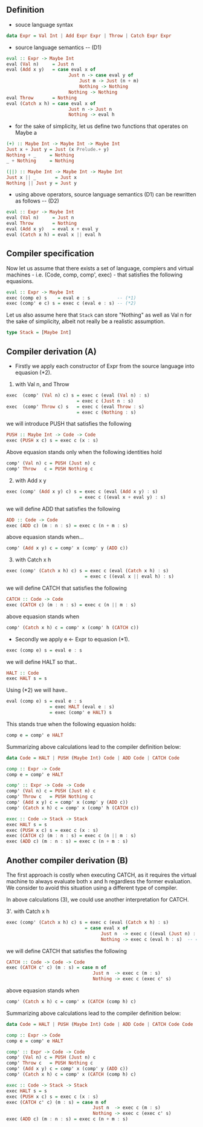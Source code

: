 
## Definition
* souce language syntax
```haskell
data Expr = Val Int | Add Expr Expr | Throw | Catch Expr Expr
```

* source language semantics -- (D1)
```haskell
eval :: Expr -> Maybe Int
eval (Val n)     = Just n
eval (Add x y)   = case eval x of
                       Just n -> case eval y of
                           Just m -> Just (n + m)
                           Nothing -> Nothing
                       Nothing -> Nothing
eval Throw       = Nothing
eval (Catch x h) = case eval x of
                       Just n -> Just n
                       Nothing -> eval h
```

* for the sake of simplicity, let us define two functions that operates on Maybe a

```haskell
(+) :: Maybe Int -> Maybe Int -> Maybe Int
Just x + Just y = Just (x Prelude.+ y)
Nothing + _     = Nothing
_ + Nothing     = Nothing

(||) :: Maybe Int -> Maybe Int -> Maybe Int
Just x || _       = Just x
Nothing || Just y = Just y
```

* using above operators, source language semantics (D1) can be rewritten as follows -- (D2)

```haskell
eval :: Expr -> Maybe Int
eval (Val n)     = Just n
eval Throw       = Nothing
eval (Add x y)   = eval x + eval y
eval (Catch x h) = eval x || eval h
```


## Compiler specification

Now let us assume that there exists a set of language, compiers and virtual machines - i.e. (Code, comp, comp', exec) - that satisfies the following equasions.

```haskell
eval :: Expr -> Maybe Int
exec (comp e) s    = eval e : s          -- (*1)
exec (comp' e c) s = exec c (eval e : s) -- (*2)
```

Let us also assume here that `Stack` can store "Nothing" as well as Val n for the sake of simplicity, albeit not really be a realistic assumption.

```haskell
type Stack = [Maybe Int]
```

## Compiler derivation (A)

* Firstly we apply each constructor of Expr from the source language into equasion (\*2).

1. with Val n, and Throw

```haskell
exec  (comp' (Val n) c) s = exec c (eval (Val n) : s)
                          = exec c (Just n : s)
exec  (comp' Throw c) s   = exec c (eval Throw : s)
                          = exec c (Nothing : s)
```

we will introduce PUSH that satisfies the following

```haskell
PUSH :: Maybe Int -> Code -> Code
exec (PUSH x c) s = exec c (x : s)
```

Above equasion stands only when the following identities hold

```haskell
comp' (Val n) c = PUSH (Just n) c
comp' Throw   c = PUSH Nothing c
```

2. with Add x y

```haskell
exec (comp' (Add x y) c) s = exec c (eval (Add x y) : s)
                           = exec c ((eval x + eval y) : s)
```

we will define ADD that satisfies the following

```haskell
ADD :: Code -> Code
exec (ADD c) (m : n : s) = exec c (n + m : s)
```

above equasion stands when...

```haskell
comp' (Add x y) c = comp' x (comp' y (ADD c))
```

3. with Catch x h

```haskell
exec (comp' (Catch x h) c) s = exec c (eval (Catch x h) : s)
                             = exec c ((eval x || eval h) : s)
```

we will define CATCH that satisfies the following
```haskell
CATCH :: Code -> Code
exec (CATCH c) (m : n : s) = exec c (n || m : s)
```

above equasion stands when
```haskell
comp' (Catch x h) c = comp' x (comp' h (CATCH c))
```

* Secondly we apply e <- Expr to equasion (\*1).

```haskell
exec (comp e) s = eval e : s
```

we will define HALT so that..
```haskell
HALT :: Code
exec HALT s = s
```

Using (\*2) we will have..
```haskell
eval (comp e) s = eval e : s
                = exec HALT (eval e : s)
                = exec (comp' e HALT) s
```

This stands true when the following equasion holds:
```haskell
comp e = comp' e HALT
```

Summarizing above calculations lead to the compiler definition below:

```haskell
data Code = HALT | PUSH (Maybe Int) Code | ADD Code | CATCH Code

comp :: Expr -> Code
comp e = comp' e HALT

comp' :: Expr -> Code -> Code
comp' (Val n) c = PUSH (Just n) c
comp' Throw c   = PUSH Nothing c
comp' (Add x y) c = comp' x (comp' y (ADD c))
comp' (Catch x h) c = comp' x (comp' h (CATCH c))

exec :: Code -> Stack -> Stack
exec HALT s = s
exec (PUSH x c) s = exec c (x : s)
exec (CATCH c) (m : n : s) = exec c (n || m : s)
exec (ADD c) (m : n : s) = exec c (n + m : s)
```

## Another compiler derivation (B)

The first approach is costly when executing CATCH, as it requires the virtual machine to always evaluate both x and h regardless the former evaluation.
We consider to avoid this situation using a different type of compiler.

In above calculations (3), we could use another interpretation for CATCH.

3'. with Catch x h

```haskell
exec (comp' (Catch x h) c) s = exec c (eval (Catch x h) : s)
                             = case eval x of
                                   Just n  -> exec c ((eval (Just n) : s)
                                   Nothing -> exec c (eval h : s)  -- = exec c (exec (comp h) s)
```

we will define CATCH that satisfies the following

```haskell
CATCH :: Code -> Code -> Code
exec (CATCH c' c) (m : s) = case m of
                                Just n  -> exec c (m : s)
                                Nothing -> exec c (exec c' s)
```

above equasion stands when

```haskell
comp' (Catch x h) c = comp' x (CATCH (comp h) c)
```

Summarizing above calculations lead to the compiler definition below:

```haskell
data Code = HALT | PUSH (Maybe Int) Code | ADD Code | CATCH Code Code

comp :: Expr -> Code
comp e = comp' e HALT

comp' :: Expr -> Code -> Code
comp' (Val n) c = PUSH (Just n) c
comp' Throw c   = PUSH Nothing c
comp' (Add x y) c = comp' x (comp' y (ADD c))
comp' (Catch x h) c = comp' x (CATCH (comp h) c)

exec :: Code -> Stack -> Stack
exec HALT s = s
exec (PUSH x c) s = exec c (x : s)
exec (CATCH c' c) (m : s) = case m of
                                Just n  -> exec c (m : s)
                                Nothing -> exec c (exec c' s)
exec (ADD c) (m : n : s) = exec c (n + m : s)
```


